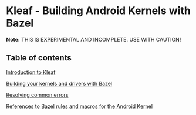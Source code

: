 # Kleaf - Building Android Kernels with Bazel

**Note:** THIS IS EXPERIMENTAL AND INCOMPLETE. USE WITH CAUTION!

## Table of contents

[Introduction to Kleaf](docs/kleaf.md)

[Building your kernels and drivers with Bazel](docs/impl.md)

[Resolving common errors](docs/errors.md)

[References to Bazel rules and macros for the Android Kernel](https://ci.android.com/builds/latest/branches/aosp_kernel-common-android-mainline/targets/kleaf_docs/view/index.html)
